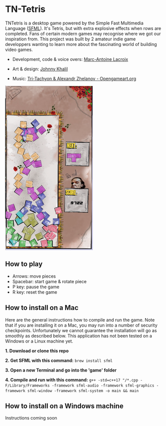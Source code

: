 # TN-Tetris

TNTetris is a desktop game powered by the Simple Fast Multimedia Language ([SFML](https://www.sfml-dev.org/)). It's Tetris, but with extra explosive effects when rows are completed. Fans of certain modern games may recognise where we got our inspiration from.
This project was built by 2 amateur indie game developpers wanting to learn more about the fascinating world of building video games. 

*   Development, code & voice overs:
[Marc-Antoine Lacroix](https://www.linkedin.com/in/marcantoinelacroix/)

*   Art & design:
[Johnny Khalil](https://www.linkedin.com/in/johnnykhalil/)

*   Music:
[Tri-Tachyon & Alexandr Zhelanov - Opengameart.org](https://www.opengameart.org)

<img src="example.png" class="center" height="527" width="282" >

## How to play

*   Arrows: move pieces
*   Spacebar: start game & rotate piece
*   P key: pause the game
*   R key: reset the game

## How to install on a Mac

Here are the general instructions how to compile and run the game. Note that if you are installing it on a Mac, you may run into a number of security checkpoints. Unfortunately we cannot guarantee the installation will go as smoothly as described below. This application has not been tested on a Windows or a Linux machine yet. 

**1. Download or clone this repo**

**2. Get SFML with this command:**
````brew install sfml````

**3. Open a new Terminal and go into the 'game' folder**

**4. Compile and run with this command:**
````g++ -std=c++17 "/*.cpp -F/Library/Frameworks -framework sfml-audio -framework sfml-graphics -framework sfml-window -framework sfml-system -o main && main````

## How to install on a Windows machine

Instructions coming soon